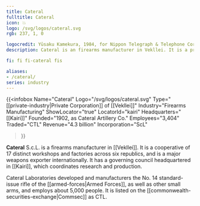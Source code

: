 ```yaml
---
title: Cateral
fulltitle: Cateral
icon: 💥
logo: /svg/logos/cateral.svg
rgb: 237, 1, 0

logocredit: Yūsaku Kamekura, 1984, for Nippon Telegraph & Telephone Corporation.
description: Cateral is an firearms manufacturer in Vekllei. It is a private cooperative with 17 different workshops and factories.

fi: fi fi-cateral fis

aliases:
- /cateral/
series: industry
---
```


 {{<infobox
	  Name="Cateral"
	  Logo="/svg/logos/cateral.svg"
	  Type="[[private-industry|Private Corporation]] of [[Vekllei]]"
	  Industry="Firearms Manufacturing"
	  ShowLocator="true"
	  LocatorId="kairi"
	  Headquarters="[[Kairi]]"
	  Founded="1902, as Cateral Artillery Co."
	  Employees="3,404"
	  Traded="CTL"
	  Revenue="4.3 billion"
	  Incorporation="ScL"
  >}}

<span class="fi fi-cateral fis"></span> **Cateral** S.c.L. is a firearms manufacturer in [[Vekllei]]. It is a cooperative of 17 distinct workshops and factories across six republics, and is a major weapons exporter internationally. It has a governing council headquartered in [[Kairi]], which coordinates research and production.

Cateral Laboratories developed and manufacturers the No. 14 standard-issue rifle of the [[armed-forces|Armed Forces]], as well as other small arms, and employs about 5,000 people. It is listed on the [[commonwealth-securities-exchange|Commsec]] as CTL.


